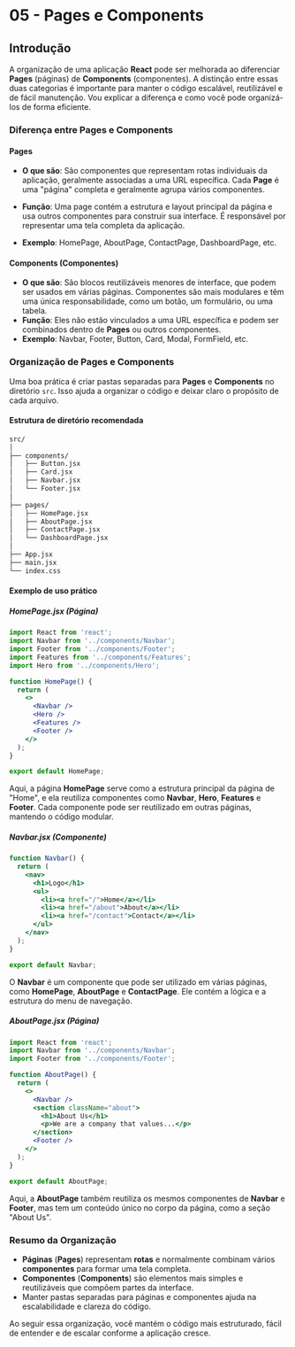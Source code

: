# 05 - Pages e Components

## Introdução

A organização de uma aplicação **React** pode ser melhorada ao diferenciar **Pages** (páginas) de **Components** (componentes). A distinção entre essas duas categorias é importante para manter o código escalável, reutilizável e de fácil manutenção. Vou explicar a diferença e como você pode organizá-los de forma eficiente.

### Diferença entre **Pages** e **Components**

#### **Pages**

- **O que são**: São componentes que representam rotas individuais da aplicação, geralmente associadas a uma URL específica. Cada **Page** é uma "página" completa e geralmente agrupa vários componentes.

- **Função**: Uma page contém a estrutura e layout principal da página e usa outros componentes para construir sua interface. É responsável por representar uma tela completa da aplicação.
- **Exemplo**: HomePage, AboutPage, ContactPage, DashboardPage, etc.

#### **Components (Componentes)**

- **O que são**: São blocos reutilizáveis menores de interface, que podem ser usados em várias páginas. Componentes são mais modulares e têm uma única responsabilidade, como um botão, um formulário, ou uma tabela.
- **Função**: Eles não estão vinculados a uma URL específica e podem ser combinados dentro de **Pages** ou outros componentes.
- **Exemplo**: Navbar, Footer, Button, Card, Modal, FormField, etc.

### Organização de **Pages** e **Components**

Uma boa prática é criar pastas separadas para **Pages** e **Components** no diretório `src`. Isso ajuda a organizar o código e deixar claro o propósito de cada arquivo.

#### Estrutura de diretório recomendada

```bash
src/
│
├── components/
│   ├── Button.jsx
│   ├── Card.jsx
│   ├── Navbar.jsx
│   └── Footer.jsx
│
├── pages/
│   ├── HomePage.jsx
│   ├── AboutPage.jsx
│   ├── ContactPage.jsx
│   └── DashboardPage.jsx
│
├── App.jsx
├── main.jsx
└── index.css
```

#### Exemplo de uso prático

##### **HomePage.jsx** (Página)

```jsx
import React from 'react';
import Navbar from '../components/Navbar';
import Footer from '../components/Footer';
import Features from '../components/Features';
import Hero from '../components/Hero';

function HomePage() {
  return (
    <>
      <Navbar />
      <Hero />
      <Features />
      <Footer />
    </>
  );
}

export default HomePage;
```

Aqui, a página **HomePage** serve como a estrutura principal da página de "Home", e ela reutiliza componentes como **Navbar**, **Hero**, **Features** e **Footer**. Cada componente pode ser reutilizado em outras páginas, mantendo o código modular.

##### **Navbar.jsx** (Componente)

```jsx
function Navbar() {
  return (
    <nav>
      <h1>Logo</h1>
      <ul>
        <li><a href="/">Home</a></li>
        <li><a href="/about">About</a></li>
        <li><a href="/contact">Contact</a></li>
      </ul>
    </nav>
  );
}

export default Navbar;
```

O **Navbar** é um componente que pode ser utilizado em várias páginas, como **HomePage**, **AboutPage** e **ContactPage**. Ele contém a lógica e a estrutura do menu de navegação.

##### **AboutPage.jsx** (Página)

```jsx
import React from 'react';
import Navbar from '../components/Navbar';
import Footer from '../components/Footer';

function AboutPage() {
  return (
    <>
      <Navbar />
      <section className="about">
        <h1>About Us</h1>
        <p>We are a company that values...</p>
      </section>
      <Footer />
    </>
  );
}

export default AboutPage;
```

Aqui, a **AboutPage** também reutiliza os mesmos componentes de **Navbar** e **Footer**, mas tem um conteúdo único no corpo da página, como a seção "About Us".

### Resumo da Organização

- **Páginas** (**Pages**) representam **rotas** e normalmente combinam vários **componentes** para formar uma tela completa.
- **Componentes** (**Components**) são elementos mais simples e reutilizáveis que compõem partes da interface.
- Manter pastas separadas para páginas e componentes ajuda na escalabilidade e clareza do código.

Ao seguir essa organização, você mantém o código mais estruturado, fácil de entender e de escalar conforme a aplicação cresce.
